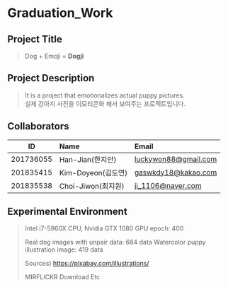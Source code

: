 # Graduation_Work
## Project Title 
> Dog + Emoji = **Dogji**

## Project Description
> It is a project that emotionalizes actual puppy pictures.<br>
> 실제 강아지 사진을 이모티콘화 해서 보여주는 프로젝트입니다.

## Collaborators
| ID         | Name                 | Email                      |
| ---------- | :------------------- | :------------------------- |
| 201736055  | Han-Jian(한지안)     | luckywon88@gmail.com       |
| 201835415  | Kim-Doyeon(김도연)   | gaswkdy18@kakao.com        |
| 201835538  | Choi-Jiwon(최지원)   | ji_1106@naver.com          |


## Experimental Environment
> Intel i7-5960X CPU, Nvidia GTX 1080 GPU
> epoch: 400
> 
> Real dog images with unpair data: 684 data
> Watercolor puppy illustration image: 419 data
> 
> Sources)
> https://pixabay.com/illustrations/
> 
> MIRFLICKR Download
> Etc
